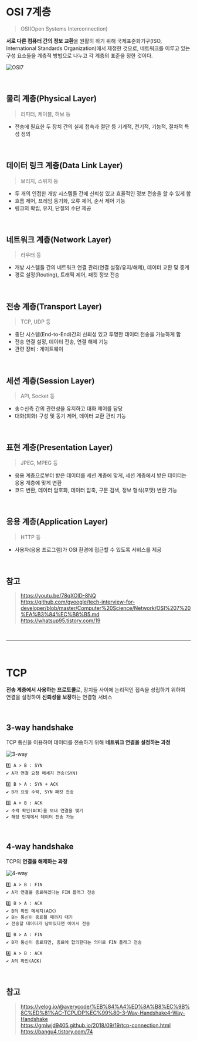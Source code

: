 # OSI 7계층

> OSI(Open Systems Interconnection)

**서로 다른 컴퓨터 간의 정보 교환**을 원활히 하기 위해 국제표준화기구(ISO, International Standards Organization)에서 제정한 것으로, 네트워크를 이루고 있는 구성 요소들을 계층적 방법으로 나누고 각 계층의 표준을 정한 것이다.

![OSI7](https://blog.kakaocdn.net/dn/cT6a5c/btqB5E7ghSY/Wn4RVdzp5OUnPyQor8Ln80/img.jpg)

<br>

## 물리 계층(Physical Layer)

> 리피터, 케이블, 허브 등

- 전송에 필요한 두 장치 간의 실제 접속과 절단 등 기계적, 전기적, 기능적, 절차적 특성 정의

<br>

## 데이터 링크 계층(Data Link Layer)

> 브리지, 스위치 등

- 두 개의 인접한 개방 시스템들 간에 신뢰성 있고 효율적인 정보 전송을 할 수 있게 함
- 흐름 제어, 프레임 동기화, 오류 제어, 순서 제어 기능
- 링크의 확립, 유지, 단절의 수단 제공

<br>

## 네트워크 계층(Network Layer)

> 라우터 등

- 개방 시스템들 간의 네트워크 연결 관리(연결 설정/유지/해제), 데이터 교환 및 중계
- 경로 설정(Routing), 트래픽 제어, 패킷 정보 전송

<br>

## 전송 계층(Transport Layer)

> TCP, UDP 등

- 종단 시스템(End-to-End)간의 신뢰성 있고 투명한 데이터 전송을 가능하게 함
- 전송 연결 설정, 데이터 전송, 연결 해제 기능
- 관련 장비 : 게이트웨이

<br>

## 세션 계층(Session Layer)

> API, Socket 등

- 송수신측 간의 관련성을 유지하고 대화 제어를 담당
- 대화(회화) 구성 및 동기 제어, 데이터 교환 관리 기능

<br>

## 표현 계층(Presentation Layer)

> JPEG, MPEG 등

- 응용 계층으로부터 받은 데이터를 세션 계층에 맞게, 세션 계층에서 받은 데이터는 응용 계층에 맞게 변환
- 코드 변환, 데이터 암호화, 데이터 압축, 구문 검색, 정보 형식(포맷) 변환 기능

<br>

## 응용 계층(Application Layer)

> HTTP 등

- 사용자(응용 프로그램)가 OSI 환경에 접근할 수 있도록 서비스를 제공

<br>

## 참고

> https://youtu.be/78qXOlD-8NQ  
> https://github.com/gyoogle/tech-interview-for-developer/blob/master/Computer%20Science/Network/OSI%207%20%EA%B3%84%EC%B8%B5.md  
> https://whatsup95.tistory.com/19

<br>

---

<br>

# TCP

**전송 계층에서 사용하는 프로토콜**로, 장치들 사이에 논리적인 접속을 성립하기 위하여 연결을 설정하여 **신뢰성을 보장**하는 연결형 서비스

<br>

## 3-way handshake

TCP 통신을 이용하여 데이터를 전송하기 위해 **네트워크 연결을 설정하는 과정**

![3-way](https://gmlwjd9405.github.io/images/network/3-way-handshaking.png)

    1️⃣ A > B : SYN
    ✔ A가 연결 요청 메세지 전송(SYN)

    2️⃣ B > A : SYN + ACK
    ✔ B가 요청 수락, SYN 패킷 전송

    3️⃣ A > B : ACK
    ✔ 수락 확인(ACK)을 보내 연결을 맺기
    ✔ 해당 단계에서 데이터 전송 가능

<br>

## 4-way handshake

TCP의 **연결을 해제하는 과정**

![4-way](https://gmlwjd9405.github.io/images/network/4-way-handshaking.png)

    1️⃣ A > B : FIN
    ✔ A가 연결을 종료하겠다는 FIN 플래그 전송

    2️⃣ B > A : ACK
    ✔ B의 확인 메세지(ACK)
    ✔ B는 통신이 종료될 때까지 대기
    ✔ 전송할 데이터가 남아있다면 이어서 전송

    3️⃣ B > A : FIN
    ✔ B가 통신이 종료되면, 종료에 합의한다는 의미로 FIN 플래그 전송

    4️⃣ A > B : ACK
    ✔ A의 확인(ACK)

<br>

## 참고

> https://velog.io/@averycode/%EB%84%A4%ED%8A%B8%EC%9B%8C%ED%81%AC-TCPUDP%EC%99%80-3-Way-Handshake4-Way-Handshake  
> https://gmlwjd9405.github.io/2018/09/19/tcp-connection.html  
> https://bangu4.tistory.com/74
